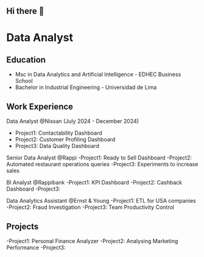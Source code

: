 ## Hi there 👋

<!--
**luisfizb/luisfizb** is a ✨ _special_ ✨ repository because its `README.md` (this file) appears on your GitHub profile.

Here are some ideas to get you started:

- 🔭 I’m currently working on ...
- 🌱 I’m currently learning ...
- 👯 I’m looking to collaborate on ...
- 🤔 I’m looking for help with ...
- 💬 Ask me about ...
- 📫 How to reach me: ...
- 😄 Pronouns: ...
- ⚡ Fun fact: ...
-->

# Data Analyst

## Education
- Msc in Data Analytics and Artificial Intelligence - EDHEC Business School
- Bachelor in Industrial Engineering - Universidad de Lima

## Work Experience
Data Analyst @Nissan (July 2024 - December 2024)
- Project1: Contactability Dashboard
- Project2: Customer Profiling Dashboard
- Project3: Data Quality Dashboard


Senior Data Analyst @Rappi
-Project1: Ready to Sell Dashboard
-Project2: Automated restaurant operations queries
-Project3: Experiments to increase sales

BI Analyst @Rappibank
-Project1: KPI Dashboard
-Project2: Cashback Dashboard
-Project3: 

Data Analytics Assistant @Ernst & Young
-Project1: ETL for USA companies
-Project2: Fraud Investigation
-Project3: Team Productivity Control

## Projects

-Project1: Personal Finance Analyzer
-Project2: Analysing Marketing Performance
-Project3: 

